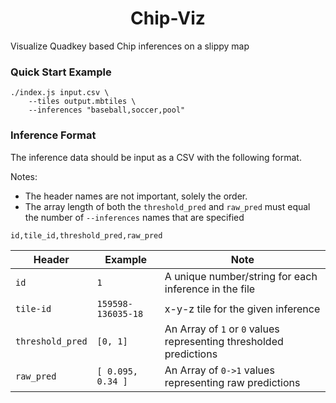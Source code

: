 <h1 align=center>Chip-Viz</h1>

Visualize Quadkey based Chip inferences on a slippy map

### Quick Start Example

```
./index.js input.csv \
    --tiles output.mbtiles \
    --inferences "baseball,soccer,pool"
```

### Inference Format

The inference data should be input as a CSV with the following format.

Notes:
- The header names are not important, solely the order.
- The array length of both the `threshold_pred` and `raw_pred` must equal the number of `--inferences` names that are specified

```
id,tile_id,threshold_pred,raw_pred
```

| Header | Example | Note |
| ------ | ------- | ---- |
| `id`   | `1`     | A unique number/string for each inference in the file |
| `tile-id` | `159598-136035-18` | x-y-z tile for the given inference |
| `threshold_pred` | `[0, 1]` | An Array of `1` or `0` values representing thresholded predictions |
| `raw_pred` | `[ 0.095, 0.34 ]` | An Array of `0->1` values representing raw predictions |
